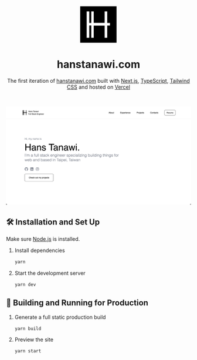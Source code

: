 <div align="center">
  <img alt="Logo" src="public/icons/logo.png" width="100" />
</div>
<h1 align="center">
  hanstanawi.com
</h1>
<p align="center">
  The first iteration of <a href="https://www.hanstanawi.com" target="_blank">hanstanawi.com</a> built with <a href="https://www.nextjs.org/" target="_blank">Next.js</a>,  <a href="https://www.nextjs.org/" target="_blank">TypeScript</a>, <a href="" target="_blank">Tailwind CSS</a> and hosted on <a href="https://www.vercel.com" target="_blank">Vercel</a>
</p>
<br>

![demo](public/images/demo.png)
## 🛠 Installation and Set Up
Make sure <a href="https://www.nodejs.org" target="_blank">Node.js</a> is installed.

1. Install dependencies
   ```sh
   yarn
   ```
2. Start the development server
   ```sh
   yarn dev
   ```

## 🚀 Building and Running for Production
1. Generate a full static production build

   ```sh
   yarn build
   ```

2. Preview the site

   ```sh
   yarn start
   ```